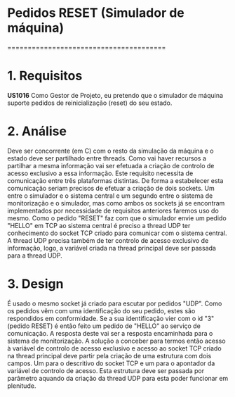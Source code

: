# Pedidos RESET (Simulador de máquina)
=======================================

# 1. Requisitos

**US1016** Como Gestor de Projeto, eu pretendo que o simulador de máquina suporte pedidos de reinicialização (reset) do seu estado.


# 2. Análise

Deve ser concorrente (em C) com o resto da simulação da máquina e o estado deve ser partilhado entre threads. Como vai haver recursos a partilhar a mesma informação vai ser efetuada a criação de controlo de acesso exclusivo a essa informação.
Este requisito necessita de comunicação entre três plataformas distintas. De forma a estabelecer esta comunicação seriam precisos de efetuar a criação de dois sockets. Um entre o simulador e o sistema central e um segundo entre o sistema de monitorização e o simulador, mas como ambos os sockets já se encontram implementados por necessidade de requisitos anteriores faremos uso do mesmo. Como o pedido "RESET" faz com que o simulador envie um pedido "HELLO" em TCP ao sistema central é preciso a thread UDP ter conhecimento do socket TCP criado para comunicar com o sistema central. A thread UDP precisa também de ter controlo de acesso exclusivo de informação, logo, a variável criada na thread principal deve ser passada para a thread UDP.

# 3. Design

É usado o mesmo socket já criado para escutar por pedidos "UDP". Como os pedidos vêm com uma identificação do seu pedido, estes são respondidos em conformidade. Se a sua identificação vier com o id "3" (pedido RESET) é então feito um pedido de "HELLO" ao serviço de comunicação. A resposta deste vai ser a resposta encaminhada para o sistema de monitorização. A solução a conceber para termos então acesso à variável de controlo de acesso exclusivo e acesso ao socket TCP criado na thread principal deve partir pela criação de uma estrutura com dois campos. Um para o descritivo do socket TCP e um para o apontador da variável de controlo de acesso. Esta estrutura deve ser passada por parâmetro aquando da criação da thread UDP para esta poder funcionar em plenitude.
